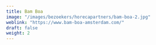 ```yaml
---
title: Bam Boa
image: "/images/bezoekers/horecapartners/bam-boa-2.jpg"
weblink: "https://www.bam-boa-amsterdam.com/"
draft: false
weight: 2
---
```



